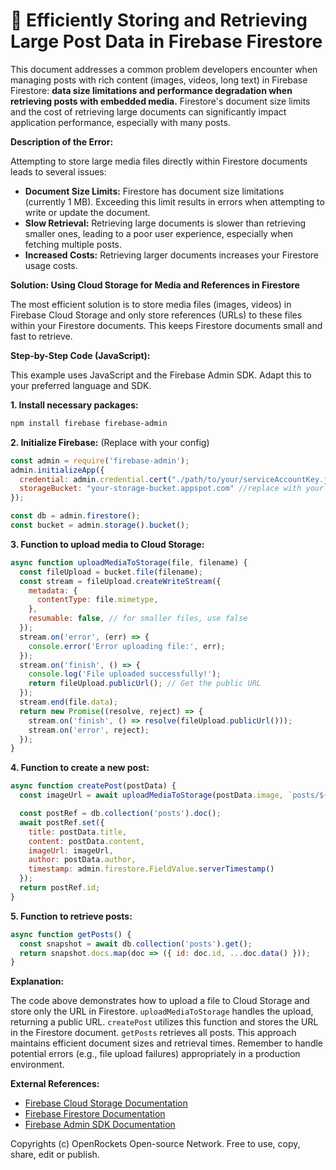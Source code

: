 # 🐞 Efficiently Storing and Retrieving Large Post Data in Firebase Firestore


This document addresses a common problem developers encounter when managing posts with rich content (images, videos, long text) in Firebase Firestore:  **data size limitations and performance degradation when retrieving posts with embedded media.**  Firestore's document size limits and the cost of retrieving large documents can significantly impact application performance, especially with many posts.

**Description of the Error:**

Attempting to store large media files directly within Firestore documents leads to several issues:

* **Document Size Limits:** Firestore has document size limitations (currently 1 MB).  Exceeding this limit results in errors when attempting to write or update the document.
* **Slow Retrieval:** Retrieving large documents is slower than retrieving smaller ones, leading to a poor user experience, especially when fetching multiple posts.
* **Increased Costs:**  Retrieving larger documents increases your Firestore usage costs.

**Solution: Using Cloud Storage for Media and References in Firestore**

The most efficient solution is to store media files (images, videos) in Firebase Cloud Storage and only store references (URLs) to these files within your Firestore documents.  This keeps Firestore documents small and fast to retrieve.


**Step-by-Step Code (JavaScript):**

This example uses JavaScript and the Firebase Admin SDK.  Adapt this to your preferred language and SDK.

**1. Install necessary packages:**

```bash
npm install firebase firebase-admin
```

**2. Initialize Firebase:** (Replace with your config)

```javascript
const admin = require('firebase-admin');
admin.initializeApp({
  credential: admin.credential.cert("./path/to/your/serviceAccountKey.json"),
  storageBucket: "your-storage-bucket.appspot.com" //replace with your bucket name
});

const db = admin.firestore();
const bucket = admin.storage().bucket();
```

**3. Function to upload media to Cloud Storage:**

```javascript
async function uploadMediaToStorage(file, filename) {
  const fileUpload = bucket.file(filename);
  const stream = fileUpload.createWriteStream({
    metadata: {
      contentType: file.mimetype,
    },
    resumable: false, // for smaller files, use false
  });
  stream.on('error', (err) => {
    console.error('Error uploading file:', err);
  });
  stream.on('finish', () => {
    console.log('File uploaded successfully!');
    return fileUpload.publicUrl(); // Get the public URL
  });
  stream.end(file.data);
  return new Promise((resolve, reject) => {
    stream.on('finish', () => resolve(fileUpload.publicUrl()));
    stream.on('error', reject);
  });
}
```

**4. Function to create a new post:**

```javascript
async function createPost(postData) {
  const imageUrl = await uploadMediaToStorage(postData.image, `posts/${postData.title}.jpg`); // Assumes image data is in postData.image

  const postRef = db.collection('posts').doc();
  await postRef.set({
    title: postData.title,
    content: postData.content,
    imageUrl: imageUrl,
    author: postData.author,
    timestamp: admin.firestore.FieldValue.serverTimestamp()
  });
  return postRef.id;
}
```

**5. Function to retrieve posts:**

```javascript
async function getPosts() {
  const snapshot = await db.collection('posts').get();
  return snapshot.docs.map(doc => ({ id: doc.id, ...doc.data() }));
}
```


**Explanation:**

The code above demonstrates how to upload a file to Cloud Storage and store only the URL in Firestore. `uploadMediaToStorage` handles the upload, returning a public URL. `createPost` utilizes this function and stores the URL in the Firestore document. `getPosts` retrieves all posts.  This approach maintains efficient document sizes and retrieval times.  Remember to handle potential errors (e.g., file upload failures) appropriately in a production environment.


**External References:**

* [Firebase Cloud Storage Documentation](https://firebase.google.com/docs/storage)
* [Firebase Firestore Documentation](https://firebase.google.com/docs/firestore)
* [Firebase Admin SDK Documentation](https://firebase.google.com/docs/admin/setup)


Copyrights (c) OpenRockets Open-source Network. Free to use, copy, share, edit or publish.

